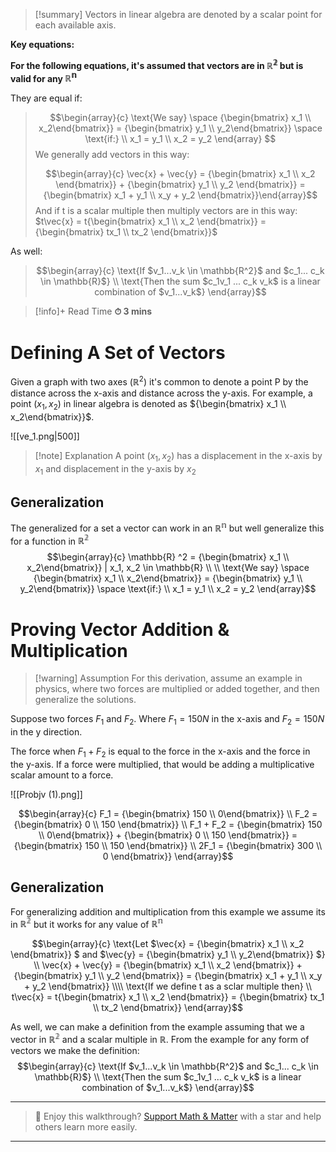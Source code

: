 
>[!summary]
Vectors in linear algebra are denoted by a scalar point for each available axis. 
>
>
**Key equations:**
>
**For the following equations, it's assumed that vectors are in $\mathbb{R^2}$ but is valid for any $\mathbb{R^n}$** 
>
They are equal if:
>$$\begin{array}{c}
\text{We say} \space {\begin{bmatrix} x_1 \\ x_2\end{bmatrix}} = {\begin{bmatrix} y_1 \\ y_2\end{bmatrix}} \space \text{if:} \\ 
x_1 = y_1 \\ 
x_2 = y_2 
\end{array}
>$$
We generally add vectors in this way:
>
>$$\begin{array}{c}
\vec{x} + \vec{y} = {\begin{bmatrix} x_1 \\ x_2 \end{bmatrix}} + {\begin{bmatrix} y_1 \\ y_2 \end{bmatrix}}  = {\begin{bmatrix} x_1 + y_1 \\ x_y + y_2 \end{bmatrix}}\end{array}$$
And if t is a scalar multiple then multiply vectors are in this way:
$t\vec{x} = t{\begin{bmatrix} x_1 \\ x_2 \end{bmatrix}}  = {\begin{bmatrix} tx_1 \\ tx_2 \end{bmatrix}}$
>
As well:
>$$\begin{array}{c}
\text{If $v_1...v_k \in \mathbb{R^2}$ and $c_1... c_k \in \mathbb{R}$} \\
\text{Then the sum $c_1v_1 ... c_k v_k$ is a linear combination of $v_1...v_k$}
\end{array}$$

>[!info]+ Read Time
**⏱ 3 mins**

# Defining A Set of Vectors
Given a graph with two axes ($\mathbb{R}^2$) it's common to denote a point P by the distance across the x-axis and distance across the y-axis. For example, a point ($x_{1},x_{2}$) in linear algebra is denoted as ${\begin{bmatrix} x_1 \\ x_2\end{bmatrix}}$. 

![[ve_1.png|500]]
> [!note] Explanation
A point $(x_1,x_{2})$ has a displacement in the x-axis by $x_{1}$ and displacement in the y-axis by $x_{2}$

## Generalization 
The generalized for a set a vector can work in an $\mathbb{R^n}$ but well generalize this for a function in $\mathbb{R^2}$
$$\begin{array}{c}
\mathbb{R} ^2 = {\begin{bmatrix} x_1 \\ x_2\end{bmatrix}} | x_1, x_2 \in \mathbb{R} \\ \\
\text{We say} \space {\begin{bmatrix} x_1 \\ x_2\end{bmatrix}} = {\begin{bmatrix} y_1 \\ y_2\end{bmatrix}} \space \text{if:} \\ 
x_1 = y_1 \\ 
x_2 = y_2 
\end{array}$$

# Proving Vector Addition & Multiplication 
>[!warning] Assumption
For this derivation, assume an example in physics, where two forces are multiplied or added together, and then generalize the solutions. 

Suppose two forces $F_1$ and $F_2$. Where $F_{1}=150N$ in the x-axis and $F_{2}=150N$ in the y direction. 

The force when $F_{1}+F_{2}$ is equal to the force in the x-axis and the force in the y-axis. If a force were multiplied, that would be adding a multiplicative scalar amount to a force.

![[Probjv (1).png]]

$$\begin{array}{c}
F_1 = {\begin{bmatrix} 150 \\ 0\end{bmatrix}} \\ 
F_2 = {\begin{bmatrix} 0 \\ 150 \end{bmatrix}} \\ 
F_1 + F_2 = {\begin{bmatrix} 150 \\ 0\end{bmatrix}} + {\begin{bmatrix} 0 \\ 150 \end{bmatrix}}  = {\begin{bmatrix} 150 \\ 150 \end{bmatrix}} \\ 
2F_1 = {\begin{bmatrix} 300 \\ 0 \end{bmatrix}}
\end{array}$$

## Generalization 
For generalizing addition and multiplication from this example we assume its in $\mathbb{R^2}$ but it works for any value of $\mathbb{R^n}$ 

$$\begin{array}{c}
\text{Let $\vec{x} = {\begin{bmatrix} x_1 \\ x_2 \end{bmatrix}} $ and $\vec{y} = {\begin{bmatrix} y_1 \\ y_2\end{bmatrix}} $} \\ 
\vec{x} + \vec{y} = {\begin{bmatrix} x_1 \\ x_2 \end{bmatrix}} + {\begin{bmatrix} y_1 \\ y_2 \end{bmatrix}}  = {\begin{bmatrix} x_1 + y_1 \\ x_y + y_2 \end{bmatrix}}  \\\\ 
\text{If we define t as a sclar multiple then} \\ 
t\vec{x} = t{\begin{bmatrix} x_1 \\ x_2 \end{bmatrix}}  = {\begin{bmatrix} tx_1 \\ tx_2 \end{bmatrix}} 
\end{array}$$

As well, we can make a definition from the example assuming that we a vector in $\mathbb{R^2}$ and a scalar multiple in $\mathbb{R}$. From the example for any form of vectors we make the definition:
$$\begin{array}{c}
\text{If $v_1...v_k \in \mathbb{R^2}$ and $c_1... c_k \in \mathbb{R}$} \\
\text{Then the sum $c_1v_1 ... c_k v_k$ is a linear combination of $v_1...v_k$}
\end{array}$$

---

> 🧠 Enjoy this walkthrough? [Support Math & Matter](https://github.com/rajeevphysics/Obsidan-MathMatter) with a star and help others learn more easily.

---

